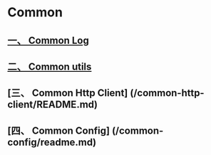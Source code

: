 # Common
## [一、 Common Log](/common-log/readme.md)
## [二、 Common utils](/common-utils/README.md)
## [三、 Common Http Client] (/common-http-client/README.md)
## [四、 Common Config] (/common-config/readme.md)
